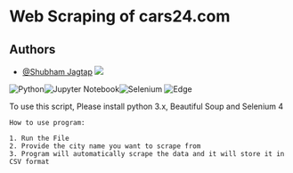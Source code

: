 
# Web Scraping of cars24.com





## Authors

- [@Shubham Jagtap](https://github.com/ShubhamCJagtap)
<a href="https://www.linkedin.com/in/shubham-jagtap-scj4497/"><img src="https://img.shields.io/badge/-Shubham%20C%20Jagtap-0077B5?style=flat&logo=Linkedin&logoColor=white"/></a>


![Python](https://img.shields.io/badge/python-3670A0?style=flate&logo=python&logoColor=ffdd54)![Jupyter Notebook](https://img.shields.io/badge/jupyter-%23FA0F00.svg?style=flat&logo=jupyter&logoColor=white)![Selenium](https://img.shields.io/badge/-selenium-%43B02A?style=flat&logo=selenium&logoColor=white)
	![Edge](https://img.shields.io/badge/Edge-0078D7?style=for-the-badge&logo=Microsoft-edge&logoColor=white)


To use this script,
Please install python 3.x, Beautiful Soup and Selenium 4 
    
    How to use program:
    
    1. Run the File
    2. Provide the city name you want to scrape from
    3. Program will automatically scrape the data and it will store it in CSV format

